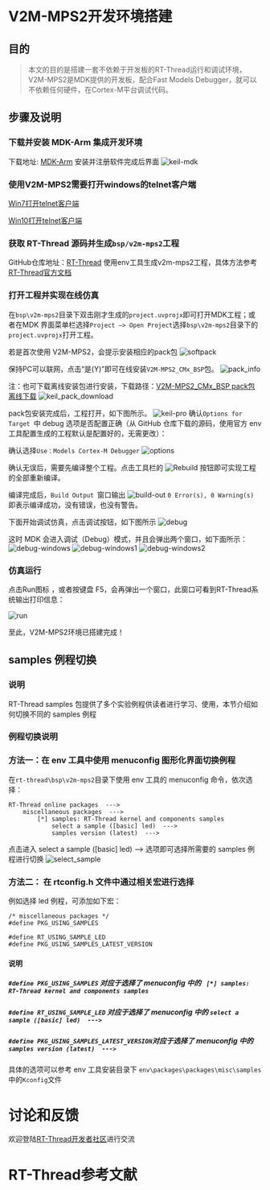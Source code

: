 # V2M-MPS2开发环境搭建

## 目的
> 本文的目的是搭建一套不依赖于开发板的RT-Thread运行和调试环境，V2M-MPS2是MDK提供的开发板，配合Fast Models Debugger，就可以不依赖任何硬件，在Cortex-M平台调试代码。

## 步骤及说明

### 下载并安装 MDK-Arm 集成开发环境
	
下载地址: [MDK-Arm](https://www.keil.com/download/product)
安装并注册软件完成后界面
![keil-mdk](./figures/keil-mdk.png)
### 使用V2M-MPS2需要打开windows的telnet客户端

[Win7打开telnet客户端](https://jingyan.baidu.com/article/eb9f7b6d8701ae869364e826.html)

[Win10打开telnet客户端](https://jingyan.baidu.com/article/ceb9fb10a9a1b48cad2ba0c4.html)

### 获取 RT-Thread 源码并生成``` bsp/v2m-mps2 ```工程
	
GitHub仓库地址：[RT-Thread](https://github.com/RT-Thread/rt-thread)
使用env工具生成v2m-mps2工程，具体方法参考[RT-Thread官方文档](https://www.rt-thread.org/document/site/docs/tools/env/env-user-manual/)

### 打开工程并实现在线仿真

在``` bsp\v2m-mps2 ```目录下双击刚才生成的``` project.uvprojx ```即可打开MDK工程；或者在MDK 界面菜单栏选择``` Project –> Open Project ```选择``` bsp\v2m-mps2 ```目录下的``` project.uvprojx ```打开工程。

若是首次使用 V2M-MPS2，会提示安装相应的pack包
![softpack](./figures/softpack.png)

保持PC可以联网，点击“是(Y)”即可在线安装``` V2M-MPS2_CMx_BSP ```包。
![pack_info](./figures/pack_info.png)

注：也可下载离线安装包进行安装，下载路径：[V2M-MPS2_CMx_BSP pack包离线下载](http://www.keil.com/dd2/pack/)
![keil_pack_download](./figures/keil_pack_download.png)


pack包安装完成后，工程打开，如下图所示。
![keil-pro](./figures/keil-pro.png)
确认```Options for Target ```中 debug 选项是否配置正确（从 GitHub 仓库下载的源码，使用官方 env 工具配置生成的工程默认是配置好的，无需更改）：

确认选择```Use：Models Cortex-M Debugger```
![options](./figures/options.png)

确认无误后，需要先编译整个工程。点击工具栏的 ![Rebuild](./figures/rebuild.png) 按钮即可实现工程的全部重新编译。

编译完成后，```Build Output ```窗口输出
![build-out](./figures/build-out.png)
```0 Error(s), 0 Warning(s) ```即表示编译成功，没有错误，也没有警告。

下面开始调试仿真，点击调试按钮，如下图所示
![debug](./figures/debug.png)

这时 MDK 会进入调试（Debug）模式，并且会弹出两个窗口，如下面所示：
![debug-windows](./figures/debug-windows.png)
![debug-windows1](./figures/debug-windows1.png)
![debug-windows2](./figures/debug-windows2.png)

### 仿真运行
点击Run图标 ，或者按键盘 F5，会再弹出一个窗口，此窗口可看到RT-Thread系统输出打印信息：

![run](./figures/run.png)

至此，V2M-MPS2环境已搭建完成！

## samples 例程切换
### 说明 
RT-Thread samples 包提供了多个实验例程供读者进行学习、使用，本节介绍如何切换不同的
samples 例程

### 例程切换说明
### 方法一：在 env 工具中使用 menuconfig 图形化界面切换例程
在``` rt-thread\bsp\v2m-mps2 ```目录下使用 env 工具的 menuconfig 命令，依次选择：

	RT-Thread online packages  --->
		miscellaneous packages  --->
			[*] samples: RT-Thread kernel and components samples     
				select a sample ([basic] led)  --->                                                                                                    
				samples version (latest)  --->

点击进入 select a sample ([basic] led)   --> 选项即可选择所需要的 samples 例程进行切换
![select_sample](./figures/select_sample.png)

### 方法二： 在 rtconfig.h 文件中通过相关宏进行选择
例如选择 led 例程，可添加如下宏：

	
	/* miscellaneous packages */
	#define PKG_USING_SAMPLES

	#define RT_USING_SAMPLE_LED
	#define PKG_USING_SAMPLES_LATEST_VERSION 

#### 说明
##### ``` #define PKG_USING_SAMPLES ``` 对应于选择了 menuconfig 中的 ```  [*] samples: RT-Thread kernel and components samples ```

##### ``` #define RT_USING_SAMPLE_LED ``` 对应于选择了 menuconfig 中的 ``` select a sample ([basic] led)  ---> ```

##### ``` #define PKG_USING_SAMPLES_LATEST_VERSION ```对应于选择了 menuconfig 中的 ``` samples version (latest)  ---> ```

具体的选项可以参考 env 工具安装目录下 ``` env\packages\packages\misc\samples ``` 中的``` Kconfig ```文件

               	
# 讨论和反馈

欢迎登陆[RT-Thread开发者社区](https://www.rt-thread.org/qa/forum.php)进行交流

# RT-Thread参考文献